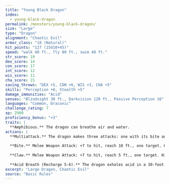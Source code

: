 ```yaml
---
title: "Young Black Dragon"
index:
  - young-black-dragon
permalink: /monsters/young-black-dragon/
size: "Large"
type: "Dragon"
alignment: "Chaotic Evil"
armor_class: "18 (Natural)"
hit_points: "127 (15d10+45)"
speed: "walk 40 ft., fly 80 ft., swim 40 ft."
str_score: 19
dex_score: 14
con_score: 17
int_score: 12
wis_score: 11
cha_score: 15
saving_throws: "DEX +5, CON +6, WIS +3, CHA +5"
skills: "Perception +6, Stealth +5"
damage_immunities: "Acid"
senses: "Blindsight 30 ft., Darkvision 120 ft., Passive Perception 16"
languages: "Common, Draconic"
challenge_rating: 7
xp: 2900
proficiency_bonus: "+3"
traits: |
  **Amphibious.** The dragon can breathe air and water.
actions: |
  **Multiattack.** The dragon makes three attacks: one with its bite and two with its claws.
  
  **Bite.** Melee Weapon Attack: +7 to hit, reach 10 ft., one target. Hit: 15 (2d10 + 4) piercing damage plus 4 (1d8) acid damage.
  
  **Claw.** Melee Weapon Attack: +7 to hit, reach 5 ft., one target. Hit: 11 (2d6 + 4) slashing damage.
  
  **Acid Breath (Recharge 5-6).** The dragon exhales acid in a 30-foot line that is 5 feet wide. Each creature in that line must make a DC 14 Dexterity saving throw, taking 49 (11d8) acid damage on a failed save, or half as much damage on a successful one.  
excerpt: "Large Dragon, Chaotic Evil"
source: "Basic Rules"
---
```

